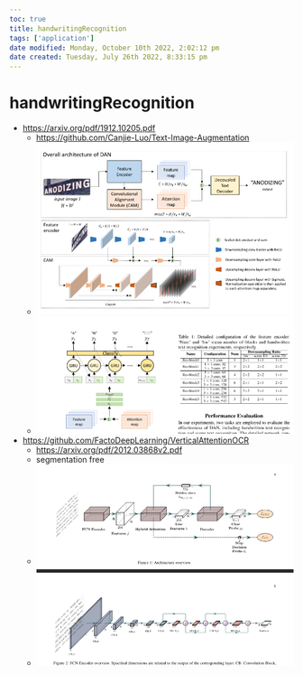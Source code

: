 ```yaml
---
toc: true
title: handwritingRecognition
tags: ['application']
date modified: Monday, October 10th 2022, 2:02:12 pm
date created: Tuesday, July 26th 2022, 8:33:15 pm
---
```


# handwritingRecognition
- <https://arxiv.org/pdf/1912.10205.pdf>
	- <https://github.com/Canjie-Luo/Text-Image-Augmentation>
	- ![](../images/Pasted%20image%2020220510124223.png)
	- ![](../images/Pasted%20image%2020220510124259.png)
- <https://github.com/FactoDeepLearning/VerticalAttentionOCR>
	- <https://arxiv.org/pdf/2012.03868v2.pdf>
	- segmentation free
	- ![](../images/Pasted%20image%2020220510125142.png)
	- ![](../images/Pasted%20image%2020220510125154.png)



